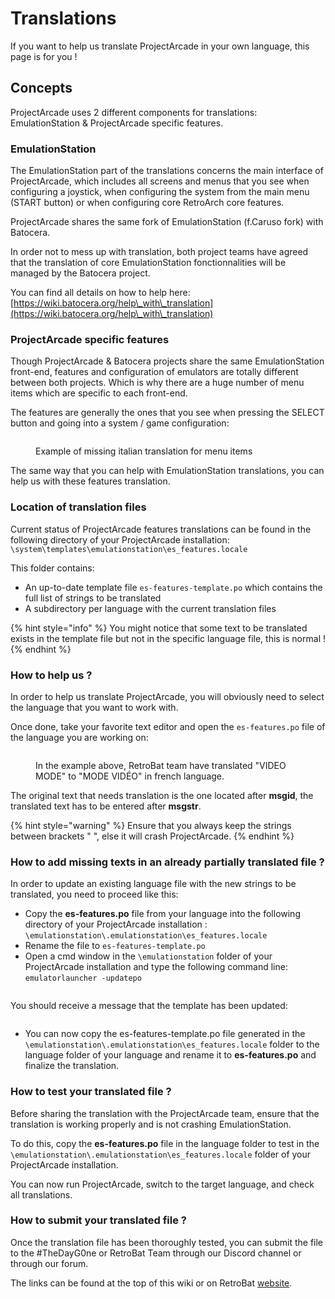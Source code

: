 # Translations

If you want to help us translate ProjectArcade in your own language, this page is for you !



## Concepts

ProjectArcade uses 2 different components for translations: EmulationStation & ProjectArcade specific features.



### EmulationStation

The EmulationStation part of the translations concerns the main interface of ProjectArcade, which includes all screens and menus that you see when configuring a joystick, when configuring the system from the main menu (START button) or when configuring core RetroArch core features.

ProjectArcade shares the same fork of EmulationStation (f.Caruso fork) with Batocera.

In order not to mess up with translation, both project teams have agreed that the translation of core EmulationStation fonctionnalities will be managed by the Batocera project.

You can find all details on how to help here: [https://wiki.batocera.org/help\_with\_translation](https://wiki.batocera.org/help\_with\_translation)



### ProjectArcade specific features

Though ProjectArcade & Batocera projects share the same EmulationStation front-end, features and configuration of emulators are totally different between both projects. Which is why there are a huge number of menu items which are specific to each front-end.

The features are generally the ones that you see when pressing the SELECT button and going into a system / game configuration:

<figure><img src="https://i.imgur.com/AKEpfB2.png" alt=""><figcaption><p>Example of missing italian translation for menu items</p></figcaption></figure>

The same way that you can help with EmulationStation translations, you can help us with these features translation.

### Location of translation files

Current status of ProjectArcade features translations can be found in the following directory of your ProjectArcade installation: `\system\templates\emulationstation\es_features.locale`

This folder contains:

* An up-to-date template file `es-features-template.po` which contains the full list of strings to be translated
* A subdirectory per language with the current translation files

{% hint style="info" %}
You might notice that some text to be translated exists in the template file but not in the specific language file, this is normal !
{% endhint %}



### How to help us ?

In order to help us translate ProjectArcade, you will obviously need to select the language that you want to work with.

Once done, take your favorite text editor and open the `es-features.po` file of the language you are working on:

<figure><img src="https://i.imgur.com/JZOBu99.png" alt=""><figcaption><p>In the example above, RetroBat team have translated "VIDEO MODE" to "MODE VIDÉO" in french language.</p></figcaption></figure>

The original text that needs translation is the one located after **msgid**, the translated text has to be entered after **msgstr**.

{% hint style="warning" %}
Ensure that you always keep the strings between brackets " ", else it will crash ProjectArcade.
{% endhint %}



### How to add missing texts in an already partially translated file ?

In order to update an existing language file with the new strings to be translated, you need to proceed like this:

* Copy the **es-features.po** file from your language into the following directory of your ProjectArcade installation : `\emulationstation\.emulationstation\es_features.locale`
* Rename the file to `es-features-template.po`
* Open a cmd window in the `\emulationstation` folder of your ProjectArcade installation and type the following command line: `emulatorlauncher -updatepo`

<figure><img src="https://i.imgur.com/6DReUC3.png" alt=""><figcaption></figcaption></figure>

You should receive a message that the template has been updated:

<figure><img src="https://i.imgur.com/kBeXrk1.png" alt=""><figcaption></figcaption></figure>

* You can now copy the es-features-template.po file generated in the `\emulationstation\.emulationstation\es_features.locale` folder to the language folder of your language and rename it to **es-features.po** and finalize the translation.

### How to test your translated file ?

Before sharing the translation with the ProjectArcade team, ensure that the translation is working properly and is not crashing EmulationStation.

To do this, copy the **es-features.po** file in the language folder to test in the `\emulationstation\.emulationstation\es_features.locale` folder of your ProjectArcade installation.

You can now run ProjectArcade, switch to the target language, and check all translations.

### How to submit your translated file ?

Once the translation file has been thoroughly tested, you can submit the file to the #TheDayG0ne or RetroBat Team through our Discord channel or through our forum.

The links can be found at the top of this wiki or on RetroBat [website](https://www.retrobat.org).
